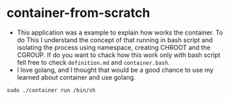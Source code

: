 # container-from-scratch

- This application was a example to explain how works the container. To do This I understand the concept of that running in bash script and isolating the process using namespace, creating CHROOT and the CGROUP. If do you want to chack how this work only with bash script fell free to check `definition.md` and `container.bash`.
- I love golang, and I thought that would be a good chance to use my learned about container and use golang.

```
sudo ./container run /bin/sh
```

